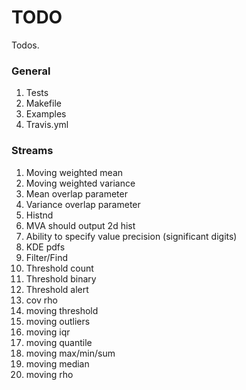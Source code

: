 TODO
====

Todos.

### General

1. 	Tests
2. 	Makefile
3. 	Examples
4. 	Travis.yml


### Streams

1. 	Moving weighted mean
2. 	Moving weighted variance
3. 	Mean overlap parameter
4. 	Variance overlap parameter
5. 	Histnd
6. 	MVA should output 2d hist
7. 	Ability to specify value precision (significant digits)
8. 	KDE pdfs
9. 	Filter/Find
10. Threshold count
11. Threshold binary
12. Threshold alert
13. cov rho
14. moving threshold
15. moving outliers
16. moving iqr
17. moving quantile
18. moving max/min/sum
19. moving median
20. moving rho
